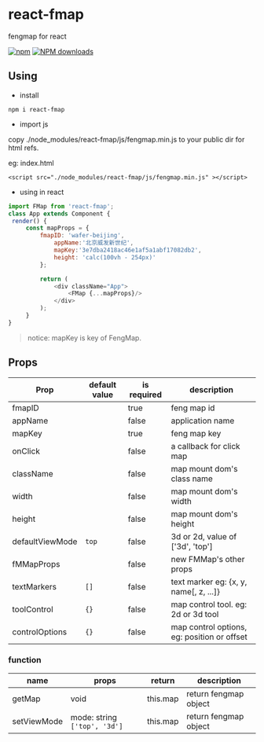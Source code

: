 # react-fmap
fengmap for react

[![npm](https://img.shields.io/npm/v/react-fmap.svg?maxAge=2592000?style=plastic)](https://www.npmjs.com/package/react-fmap)
[![NPM downloads](http://img.shields.io/npm/dm/react-fmap.svg?style=flat-plastic)](https://npmjs.org/package/react-fmap)


## Using

  * install

  `npm i react-fmap`

   * import js

   copy ./node_modules/react-fmap/js/fengmap.min.js to your public dir for html refs.

   eg: index.html

   `<script src="./node_modules/react-fmap/js/fengmap.min.js" ></script>`

   * using in react

   ```js
   import FMap from 'react-fmap';
   class App extends Component {
    render() {
    	const mapProps = {
    		fmapID: 'wafer-beijing',
    			appName:'北京威发新世纪',
    			mapKey:'3e7dba2418ac46e1af5a1abf17082db2',
    			height: 'calc(100vh - 254px)'
    		};

    		return (
    			<div className="App">
    				<FMap {...mapProps}/>
    			</div>
    		);
    	}
   }
   ```

   > notice: mapKey is key of FengMap.

## Props

| Prop | default value  |  is required  | description |
|------|-----|-----|----------------------------------|
|fmapID|     | true | feng map id                     |
|appName|    | false| application name                |
|mapKey|     | true | feng map key                    |
|onClick|    | false | a callback for click map       |
|className|  | false | map mount dom's class name     |
|width|      | false | map mount dom's width          |
|height|     | false | map mount dom's height         |
|defaultViewMode|`top`|false| 3d or 2d, value of ['3d', 'top']|
|fMMapProps| | false |  new FMMap's other props       |
|textMarkers|`[]`| false | text marker eg: {x, y, name[, z, ...]}|
|toolControl|`{}`| false | map control tool. eg: 2d or 3d tool |
|controlOptions|`{}`| false | map control options, eg: position or offset |

### function

|  name  |  props  |   return  |        description   |
|------|-----|-----|----------------------------------|
| getMap | void | this.map |  return fengmap object   |
| setViewMode | mode: string `['top', '3d']` | this.map |  return fengmap object   |